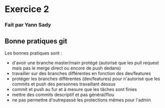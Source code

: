 # Exercice 2
### Fait par Yann Sady

## Bonne pratiques git
Les bonnes pratiques sont :
- d'avoir une branche master/main protégé (autorisé que les pull request mais pas le merge direct ou encore de push dedans)
- travailler sur des branches différentes en fonction des dev/features
- protéger les branches différentes (dev/features) pour n'autorisé que les commits et push des personnes travaillant dessus
- commit et push au fur et à mesure que les tâches sont finies
- mettre des commits descriptif et pas général/flou
- ne pas permettre d'outrepassé les protections mêmes pour l'admin 
